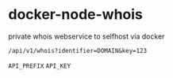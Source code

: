 # docker-node-whois
private whois webservice to selfhost via docker


`/api/v1/whois?identifier=DOMAIN&key=123`

`API_PREFIX`
`API_KEY`